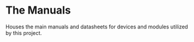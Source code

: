 # The Manuals

Houses the main manuals and datasheets for devices and modules utilized by this project.
